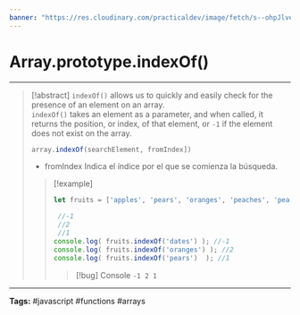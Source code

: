 ```yaml
---
banner: "https://res.cloudinary.com/practicaldev/image/fetch/s--ohpJlve1--/c_imagga_scale,f_auto,fl_progressive,h_420,q_auto,w_1000/https://res.cloudinary.com/drquzbncy/image/upload/v1586605549/javascript_banner_sxve2l.jpg"
---
```

# Array.prototype.indexOf()
<hr> 

> [!abstract]
> `indexOf()` allows us to quickly and easily check for the presence of an element on an array.   
> `indexOf()` takes an element as a parameter, and when called, it returns the position, or index, of that element, or `-1` if the element does not exist on the array.
> ```js
> array.indexOf(searchElement, fromIndex])
> ```
> * fromIndex Indica el índice por el que se comienza la búsqueda.
> 
> > [!example]
> > 
> > ```js
> > let fruits = ['apples', 'pears', 'oranges', 'peaches', 'pears'];
> > 
> >  //-1
> >  //2
> >  //1
> > console.log( fruits.indexOf('dates') ); //-1
> > console.log( fruits.indexOf('oranges') ); //2
> > console.log( fruits.indexOf('pears')  ); //1
> > ```
> > 
> > > [!bug] Console
> > > <code>-1
> > > 2
> > > 1</code>
> > 
> 

<hr>
<b>Tags:</b> #javascript #functions #arrays